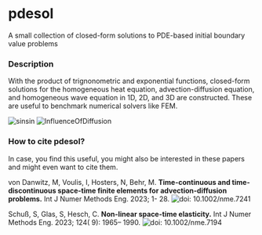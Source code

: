 # pdesol
A small collection of closed-form solutions to PDE-based initial boundary value problems

### Description
With the product of trignonometric and exponential functions, closed-form solutions for the homogeneous heat equation, advection-diffusion equation, and homogeneous wave equation in 1D, 2D, and 3D are constructed. These are useful to benchmark numerical solvers like FEM.  

![sinsin](https://user-images.githubusercontent.com/84030635/210361629-0d7b63f3-f9c7-4ff5-a562-35db4a8ae18f.png)
![InfluenceOfDiffusion](https://user-images.githubusercontent.com/84030635/236828060-78e4c5f2-146e-45d1-9136-ff4917ba35c5.png)

### How to cite pdesol?

In case, you find this useful, you might also be interested in these papers and might even want to cite them.

von Danwitz, M, Voulis, I, Hosters, N, Behr, M. **Time-continuous and time-discontinuous space-time finite elements for advection-diffusion problems.** Int J Numer Methods Eng. 2023; 1- 28. ![doi: 10.1002/nme.7241](https://doi.org/10.1002/nme.7241)

Schuß, S, Glas, S, Hesch, C. **Non-linear space-time elasticity.** Int J Numer Methods Eng. 2023; 124( 9): 1965– 1990. ![doi: 10.1002/nme.7194](https://doi.org/10.1002/nme.7194)
